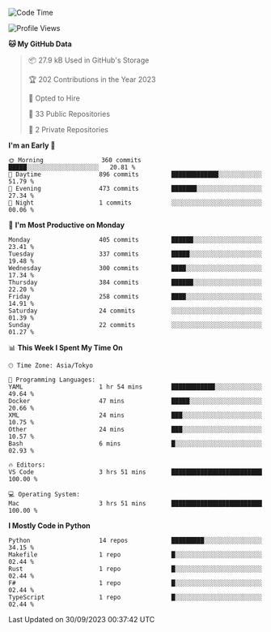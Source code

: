 <!--START_SECTION:waka-->
![Code Time](http://img.shields.io/badge/Code%20Time-715%20hrs%2014%20mins-blue)

![Profile Views](http://img.shields.io/badge/Profile%20Views-0-blue)

**🐱 My GitHub Data** 

> 📦 27.9 kB Used in GitHub's Storage 
 > 
> 🏆 202 Contributions in the Year 2023
 > 
> 💼 Opted to Hire
 > 
> 📜 33 Public Repositories 
 > 
> 🔑 2 Private Repositories 
 > 
**I'm an Early 🐤** 

```text
🌞 Morning                360 commits         █████░░░░░░░░░░░░░░░░░░░░   20.81 % 
🌆 Daytime                896 commits         █████████████░░░░░░░░░░░░   51.79 % 
🌃 Evening                473 commits         ███████░░░░░░░░░░░░░░░░░░   27.34 % 
🌙 Night                  1 commits           ░░░░░░░░░░░░░░░░░░░░░░░░░   00.06 % 
```
📅 **I'm Most Productive on Monday** 

```text
Monday                   405 commits         ██████░░░░░░░░░░░░░░░░░░░   23.41 % 
Tuesday                  337 commits         █████░░░░░░░░░░░░░░░░░░░░   19.48 % 
Wednesday                300 commits         ████░░░░░░░░░░░░░░░░░░░░░   17.34 % 
Thursday                 384 commits         ██████░░░░░░░░░░░░░░░░░░░   22.20 % 
Friday                   258 commits         ████░░░░░░░░░░░░░░░░░░░░░   14.91 % 
Saturday                 24 commits          ░░░░░░░░░░░░░░░░░░░░░░░░░   01.39 % 
Sunday                   22 commits          ░░░░░░░░░░░░░░░░░░░░░░░░░   01.27 % 
```


📊 **This Week I Spent My Time On** 

```text
🕑︎ Time Zone: Asia/Tokyo

💬 Programming Languages: 
YAML                     1 hr 54 mins        ████████████░░░░░░░░░░░░░   49.64 % 
Docker                   47 mins             █████░░░░░░░░░░░░░░░░░░░░   20.66 % 
XML                      24 mins             ███░░░░░░░░░░░░░░░░░░░░░░   10.75 % 
Other                    24 mins             ███░░░░░░░░░░░░░░░░░░░░░░   10.57 % 
Bash                     6 mins              █░░░░░░░░░░░░░░░░░░░░░░░░   02.93 % 

🔥 Editors: 
VS Code                  3 hrs 51 mins       █████████████████████████   100.00 % 

💻 Operating System: 
Mac                      3 hrs 51 mins       █████████████████████████   100.00 % 
```

**I Mostly Code in Python** 

```text
Python                   14 repos            █████████░░░░░░░░░░░░░░░░   34.15 % 
Makefile                 1 repo              █░░░░░░░░░░░░░░░░░░░░░░░░   02.44 % 
Rust                     1 repo              █░░░░░░░░░░░░░░░░░░░░░░░░   02.44 % 
F#                       1 repo              █░░░░░░░░░░░░░░░░░░░░░░░░   02.44 % 
TypeScript               1 repo              █░░░░░░░░░░░░░░░░░░░░░░░░   02.44 % 
```




 Last Updated on 30/09/2023 00:37:42 UTC
<!--END_SECTION:waka-->
